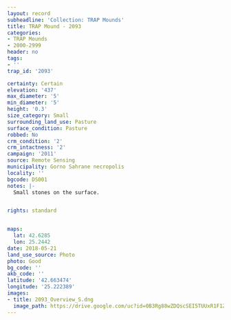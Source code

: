 ```yaml
---
layout: record
subheadline: 'Collection: TRAP Mounds'
title: TRAP Mound - 2093
categories:
- TRAP Mounds
- 2000-2999
header: no
tags:
- ''
trap_id: '2093'

certainty: Certain
elevation: '437'
max_diameter: '5'
min_diameter: '5'
height: '0.3'
size_category: Small
surrounding_land_use: Pasture
surface_condition: Pasture
robbed: No
crm_condition: '2'
crm_intactness: '2'
campaign: '2011'
source: Remote Sensing
municipality: Gorno Sahrane necropolis
locality: ''
bgcode: DS001
notes: |-
  Small stones on the surface.


rights: standard


maps:
  lat: 42.6285
  lon: 25.2442
date: 2018-05-21
land_use_source: Photo
photo: Good
bg_code: ''
akb_code: ''
latitude: '42.663474'
longitude: '25.222389'
images:
- title: 2093_Overview_S.dng
  image_path: https://drive.google.com/uc?id=0B3Rg88wZDQscSEI5TUUxR1F1Z3c
---
```

